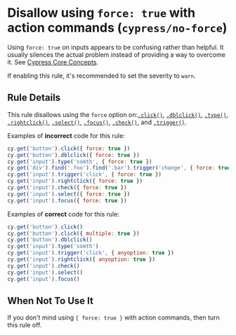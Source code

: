 # Disallow using `force: true` with action commands (`cypress/no-force`)

<!-- end auto-generated rule header -->

Using `force: true` on inputs appears to be confusing rather than helpful.
It usually silences the actual problem instead of providing a way to overcome it.
See [Cypress Core Concepts](https://docs.cypress.io/guides/core-concepts/interacting-with-elements.html#Forcing).

If enabling this rule, it's recommended to set the severity to `warn`.

## Rule Details

This rule disallows using the `force` option on:[`.click()`](https://on.cypress.io/click),
[`.dblclick()`](https://on.cypress.io/dblclick), [`.type()`](https://on.cypress.io/type),
[`.rightclick()`](https://on.cypress.io/rightclick), [`.select()`](https://on.cypress.io/select),
[`.focus()`](https://on.cypress.io/focus), [`.check()`](https://on.cypress.io/check),
and [`.trigger()`](https://on.cypress.io/trigger).

Examples of **incorrect** code for this rule:

```js
cy.get('button').click({ force: true })
cy.get('button').dblclick({ force: true })
cy.get('input').type('somth', { force: true })
cy.get('div').find('.foo').find('.bar').trigger('change', { force: true })
cy.get('input').trigger('click', { force: true })
cy.get('input').rightclick({ force: true })
cy.get('input').check({ force: true })
cy.get('input').select({ force: true })
cy.get('input').focus({ force: true })
```

Examples of **correct** code for this rule:

```js
cy.get('button').click()
cy.get('button').click({ multiple: true })
cy.get('button').dblclick()
cy.get('input').type('somth')
cy.get('input').trigger('click', { anyoption: true })
cy.get('input').rightclick({ anyoption: true })
cy.get('input').check()
cy.get('input').select()
cy.get('input').focus()
```

## When Not To Use It

If you don't mind using `{ force: true }` with action commands, then turn this rule off.
